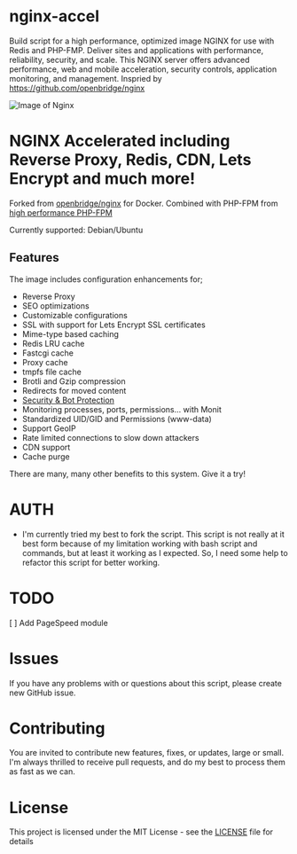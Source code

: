 # nginx-accel
Build script for a high performance, optimized image NGINX for use with Redis and PHP-FMP. Deliver sites and applications with performance, reliability, security, and scale. This NGINX server offers advanced performance, web and mobile acceleration, security controls, application monitoring, and management. Inspried by https://github.com/openbridge/nginx

![Image of Nginx](https://cdn.openbridge.com/assets/images/openbridge-nginx-small.png)

# NGINX Accelerated including Reverse Proxy, Redis, CDN, Lets Encrypt and much more!

Forked from [openbridge/nginx](https://github.com/openbridge/nginx) for Docker. Combined with PHP-FPM from [high performance PHP-FPM](https://github.com/openbridge/ob_php-fpm)

Currently supported: Debian/Ubuntu

## Features

The image includes configuration enhancements for;
* Reverse Proxy
* SEO optimizations
* Customizable configurations
* SSL with support for Lets Encrypt SSL certificates
* Mime-type based caching
* Redis LRU cache
* Fastcgi cache
* Proxy cache
* tmpfs file cache
* Brotli and Gzip compression
* Redirects for moved content
* [Security & Bot Protection](https://github.com/mitchellkrogza/nginx-ultimate-bad-bot-blocker)
* Monitoring processes, ports, permissions... with Monit
* Standardized UID/GID and Permissions (www-data)
* Support GeoIP
* Rate limited connections to slow down attackers
* CDN support
* Cache purge

There are many, many other benefits to this system. Give it a try!

# AUTH
- I'm currently tried my best to fork the script. This script is not really at it best form because of my limitation working with bash script and commands, but at least it working as I expected. So, I need some help to refactor this script for better working.

# TODO

 [ ] Add PageSpeed module

# Issues

If you have any problems with or questions about this script, please create new GitHub issue.

# Contributing

You are invited to contribute new features, fixes, or updates, large or small. I'm always thrilled to receive pull requests, and do my best to process them as fast as we can.

# License

This project is licensed under the MIT License - see the [LICENSE](LICENSE) file for details
